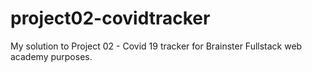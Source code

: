 # project02-covidtracker
My solution to Project 02 - Covid 19 tracker for Brainster Fullstack web academy purposes.
